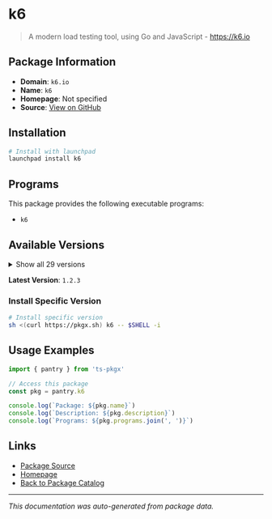 # k6

> A modern load testing tool, using Go and JavaScript - https://k6.io

## Package Information

- **Domain**: `k6.io`
- **Name**: `k6`
- **Homepage**: Not specified
- **Source**: [View on GitHub](https://github.com/pkgxdev/pantry/tree/main/projects/k6.io/package.yml)

## Installation

```bash
# Install with launchpad
launchpad install k6
```

## Programs

This package provides the following executable programs:

- `k6`

## Available Versions

<details>
<summary>Show all 29 versions</summary>

- `1.2.3`, `1.2.2`, `1.2.1`, `1.2.0`, `1.1.0`
- `1.0.0`, `0.59.0`, `0.58.0`, `0.57.0`, `0.56.0`
- `0.55.2`, `0.55.1`, `0.55.0`, `0.54.0`, `0.53.0`
- `0.52.0`, `0.51.0`, `0.50.0`, `0.49.0`, `0.48.0`
- `0.47.0`, `0.46.0`, `0.45.1`, `0.45.0`, `0.44.1`
- `0.44.0`, `0.43.1`, `0.43.0`, `0.42.0`

</details>

**Latest Version**: `1.2.3`

### Install Specific Version

```bash
# Install specific version
sh <(curl https://pkgx.sh) k6 -- $SHELL -i
```

## Usage Examples

```typescript
import { pantry } from 'ts-pkgx'

// Access this package
const pkg = pantry.k6

console.log(`Package: ${pkg.name}`)
console.log(`Description: ${pkg.description}`)
console.log(`Programs: ${pkg.programs.join(', ')}`)
```

## Links

- [Package Source](https://github.com/pkgxdev/pantry/tree/main/projects/k6.io/package.yml)
- [Homepage](#)
- [Back to Package Catalog](../../package-catalog.md)

---

*This documentation was auto-generated from package data.*
